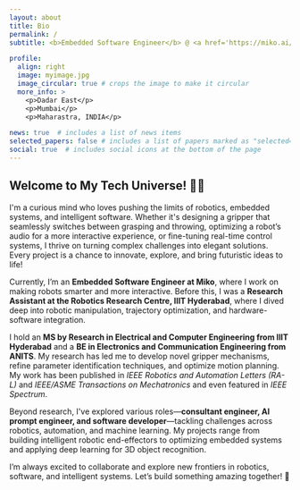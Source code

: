 ```yaml
---
layout: about
title: Bio
permalink: /
subtitle: <b>Embedded Software Engineer</b> @ <a href='https://miko.ai/'>Miko</a> 

profile:
  align: right
  image: myimage.jpg
  image_circular: true # crops the image to make it circular
  more_info: >
    <p>Dadar East</p>
    <p>Mumbai</p>
    <p>Maharastra, INDIA</p>

news: true  # includes a list of news items
selected_papers: false # includes a list of papers marked as "selected={true}"
social: true  # includes social icons at the bottom of the page
---
```

## Welcome to My Tech Universe! 🚀🌐

I'm a curious mind who loves pushing the limits of robotics, embedded systems, and intelligent software. Whether it's designing a gripper that seamlessly switches between grasping and throwing, optimizing a robot’s audio for a more interactive experience, or fine-tuning real-time control systems, I thrive on turning complex challenges into elegant solutions. Every project is a chance to innovate, explore, and bring futuristic ideas to life!

Currently, I’m an **Embedded Software Engineer at Miko**, where I work on making robots smarter and more interactive. Before this, I was a **Research Assistant at the Robotics Research Centre, IIIT Hyderabad**, where I dived deep into robotic manipulation, trajectory optimization, and hardware-software integration.

I hold an **MS by Research in Electrical and Computer Engineering from IIIT Hyderabad** and a **BE in Electronics and Communication Engineering from ANITS**. My research has led me to develop novel gripper mechanisms, refine parameter identification techniques, and optimize motion planning. My work has been published in *IEEE Robotics and Automation Letters (RA-L)* and *IEEE/ASME Transactions on Mechatronics* and even featured in *IEEE Spectrum*.

Beyond research, I've explored various roles—**consultant engineer, AI prompt engineer, and software developer**—tackling challenges across robotics, automation, and machine learning. My projects range from building intelligent robotic end-effectors to optimizing embedded systems and applying deep learning for 3D object recognition.

I’m always excited to collaborate and explore new frontiers in robotics, software, and intelligent systems. Let’s build something amazing together! 🚀
